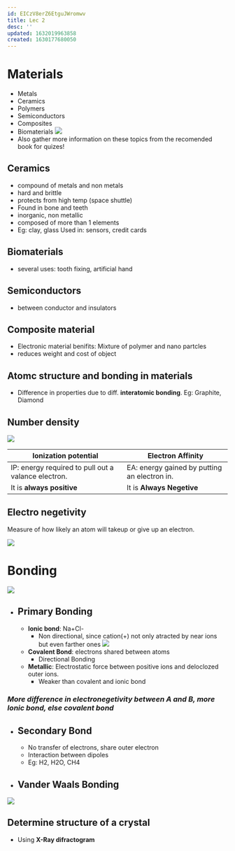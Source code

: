 ```yaml
---
id: EICzV8erZ6EtguJWromwv
title: Lec 2
desc: ''
updated: 1632019963858
created: 1630177680050
---
```

# Materials
* Metals
* Ceramics
* Polymers
* Semiconductors
* Composites
* Biomaterials
![](/assets/images/2021-08-29-00-38-11.png)
* Also gather more information on these topics from the recomended book for quizes!
## Ceramics
* compound of metals and non metals
* hard and brittle 
* protects from high temp (space shuttle)
* Found in bone and teeth
* inorganic, non metallic 
* composed of more than 1 elements
* Eg: clay, glass Used in: sensors, credit cards
## Biomaterials
* several uses: tooth fixing, artificial hand
## Semiconductors
* between conductor and insulators
## Composite material
* Electronic material benifits: Mixture of polymer and nano partcles
* reduces weight and cost of object  
## Atomc structure and bonding in materials
*  Difference in properties due to diff. **interatomic bonding**. Eg: Graphite, Diamond

## **Number density**
![](/assets/images/2021-08-29-10-35-20.png)


Ionization potential | Electron Affinity |
-|-
 IP: energy required to pull out a valance electron. | EA: energy gained by putting an electron in.
 It is **always positive**|  It is **Always Negetive**

## Electro negetivity
Measure of how likely an atom will takeup or give up an electron.

![](/assets/images/2021-08-29-10-48-07.png)
# Bonding
![](/assets/images/2021-08-29-15-02-35.png)
* ## Primary Bonding
    * **Ionic bond**: Na+Cl-
        * Non directional, since cation(+) not only atracted by near ions but even farther ones
        ![](/assets/images/2021-08-29-14-51-37.png)
    * **Covalent Bond**: electrons shared between atoms
        * Directional Bonding
    * **Metallic**: Electrostatic force between positive ions and deloclozed outer ions.
        * Weaker than covalent and ionic bond
### _More difference in electronegetivity between A and B, more Ionic bond, else covalent bond_


* ## Secondary Bond
    * No transfer of electrons, share outer electron
    * Interaction between dipoles
    * Eg: H2, H2O, CH4
* ## Vander Waals Bonding 
![](/assets/images/2021-08-29-14-59-48.png)

## Determine structure of a crystal 
* Using **X-Ray difractogram**
